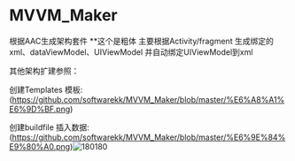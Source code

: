 # MVVM_Maker
根据AAC生成架构套件
**这个是粗体 主要根据Activity/fragment 生成绑定的xml、dataViewModel、UIViewModel 并自动绑定UIViewModel到xml  


其他架构扩建参照：

创建Templates 模板:
(https://github.com/softwarekk/MVVM_Maker/blob/master/%E6%A8%A1%E6%9D%BF.png)

创建buildfile 插入数据:
(https://github.com/softwarekk/MVVM_Maker/blob/master/%E6%9E%84%E9%80%A0.png)![180180](C:\Users\VULCAN\Desktop\180180.png)



